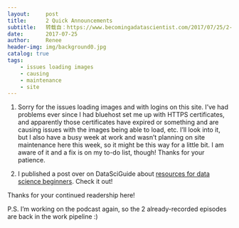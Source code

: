 ```yaml
---
layout:     post
title:      2 Quick Announcements
subtitle:   转载自：https://www.becomingadatascientist.com/2017/07/25/2-quick-announcements/
date:       2017-07-25
author:     Renee
header-img: img/background0.jpg
catalog: true
tags:
    - issues loading images
    - causing
    - maintenance
    - site
---
```


1. Sorry for the issues loading images and with logins on this site. I’ve had problems ever since I had bluehost set me up with HTTPS certificates, and apparently those certificates have expired or something and are causing issues with the images being able to load, etc. I’ll look into it, but I also have a busy week at work and wasn’t planning on site maintenance here this week, so it might be this way for a little bit. I am aware of it and a fix is on my to-do list, though! Thanks for your patience.

2. I published a post over on DataSciGuide about [resources for data science beginners](http://www.datasciguide.com/recommended-resources-for-beginners). Check it out!

Thanks for your continued readership here!

P.S. I’m working on the podcast again, so the 2 already-recorded episodes are back in the work pipeline :)
